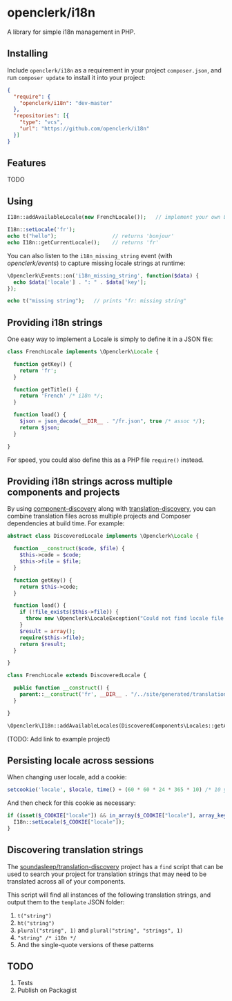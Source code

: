 openclerk/i18n
===============

A library for simple i18n management in PHP.

## Installing

Include `openclerk/i18n` as a requirement in your project `composer.json`,
and run `composer update` to install it into your project:

```json
{
  "require": {
    "openclerk/i18n": "dev-master"
  },
  "repositories": [{
    "type": "vcs",
    "url": "https://github.com/openclerk/i18n"
  }]
}
```

## Features

TODO

## Using

```php
I18n::addAvailableLocale(new FrenchLocale());   // implement your own Locale here

I18n::setLocale('fr');
echo t("hello");                  // returns 'bonjour'
echo I18n::getCurrentLocale();    // returns 'fr'
```

You can also listen to the `i18n_missing_string` event (with _openclerk/events_)
to capture missing locale strings at runtime:

```php
\Openclerk\Events::on('i18n_missing_string', function($data) {
  echo $data['locale'] . ": " . $data['key'];
});

echo t("missing string");   // prints "fr: missing string"
```

## Providing i18n strings

One easy way to implement a Locale is simply to define it in a JSON file:

```php
class FrenchLocale implements \Openclerk\Locale {

  function getKey() {
    return 'fr';
  }

  function getTitle() {
    return 'French' /* i18n */;
  }

  function load() {
    $json = json_decode(__DIR__ . "/fr.json", true /* assoc */);
    return $json;
  }

}
```

For speed, you could also define this as a PHP file `require()` instead.

## Providing i18n strings across multiple components and projects

By using [component-discovery](https://github.com/soundasleep/component-discovery) along with
[translation-discovery](https://github.com/soundasleep/translation-discovery), you can combine
translation files across multiple projects and Composer dependencies at build time. For example:

```php
abstract class DiscoveredLocale implements \Openclerk\Locale {

  function __construct($code, $file) {
    $this->code = $code;
    $this->file = $file;
  }

  function getKey() {
    return $this->code;
  }

  function load() {
    if (!file_exists($this->file)) {
      throw new \Openclerk\LocaleException("Could not find locale file for '" . $this->file . "'");
    }
    $result = array();
    require($this->file);
    return $result;
  }

}

class FrenchLocale extends DiscoveredLocale {

  public function __construct() {
    parent::__construct('fr', __DIR__ . "/../site/generated/translations/fr.php");
  }

}

\Openclerk\I18n::addAvailableLocales(DiscoveredComponents\Locales::getAllInstances());
```

(TODO: Add link to example project)

## Persisting locale across sessions

When changing user locale, add a cookie:

```php
setcookie('locale', $locale, time() + (60 * 60 * 24 * 365 * 10) /* 10 years in the future */);
```

And then check for this cookie as necessary:

```php
if (isset($_COOKIE["locale"]) && in_array($_COOKIE["locale"], array_keys(I18n::getAvailableLocales()))) {
  I18n::setLocale($_COOKIE["locale"]);
}
```

## Discovering translation strings

The [soundasleep/translation-discovery](https://github.com/soundasleep/translation-discovery) project
has a `find` script that can be used to search your project for translation strings that may need to
be translated across all of your components.

This script will find all instances of the following translation strings, and output them to
the `template` JSON folder:

1. `t("string")`
1. `ht("string")`
1. `plural("string", 1)` and `plural("string", "strings", 1)`
1. `"string" /* i18n */`
1. And the single-quote versions of these patterns

## TODO

1. Tests
1. Publish on Packagist
